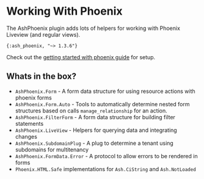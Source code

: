 # Working With Phoenix

The AshPhoenix plugin adds lots of helpers for working with Phoenix Liveview (and regular views).

`{:ash_phoenix, "~> 1.3.6"}`

Check out the [getting started with phoenix guide](/documentation/tutorials/getting-started-with-ash-and-phoenix.md) for setup.

## Whats in the box?

- `AshPhoenix.Form` - A form data structure for using resource actions with phoenix forms
- `AshPhoenix.Form.Auto` - Tools to automatically determine nested form structures based on calls `manage_relationship` for an action.
- `AshPhoenix.FilterForm` - A form data structure for building filter statements
- `AshPhoenix.LiveView` - Helpers for querying data and integrating changes
- `AshPhoenix.SubdomainPlug` - A plug to determine a tenant using subdomains for multitenancy
- `AshPhoenix.FormData.Error` - A protocol to allow errors to be rendered in forms
- `Phoenix.HTML.Safe` implementations for `Ash.CiString` and `Ash.NotLoaded`
